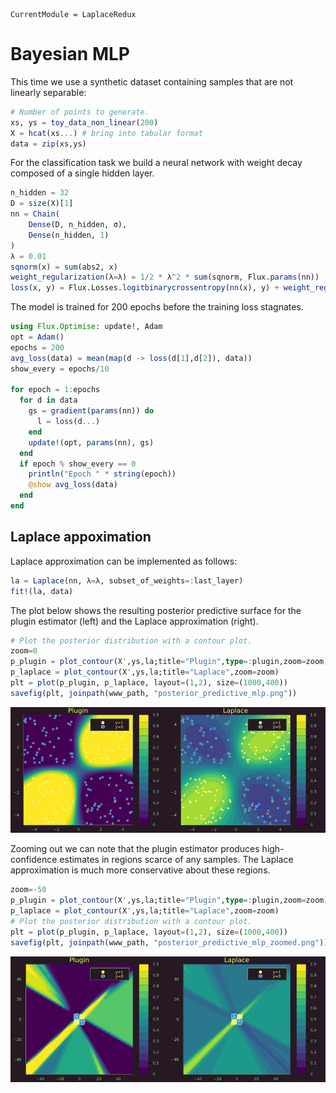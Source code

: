 ``` @meta
CurrentModule = LaplaceRedux
```

# Bayesian MLP

This time we use a synthetic dataset containing samples that are not linearly separable:

``` julia
# Number of points to generate.
xs, ys = toy_data_non_linear(200)
X = hcat(xs...) # bring into tabular format
data = zip(xs,ys)
```

For the classification task we build a neural network with weight decay composed of a single hidden layer.

``` julia
n_hidden = 32
D = size(X)[1]
nn = Chain(
    Dense(D, n_hidden, σ),
    Dense(n_hidden, 1)
)  
λ = 0.01
sqnorm(x) = sum(abs2, x)
weight_regularization(λ=λ) = 1/2 * λ^2 * sum(sqnorm, Flux.params(nn))
loss(x, y) = Flux.Losses.logitbinarycrossentropy(nn(x), y) + weight_regularization();
```

The model is trained for 200 epochs before the training loss stagnates.

``` julia
using Flux.Optimise: update!, Adam
opt = Adam()
epochs = 200
avg_loss(data) = mean(map(d -> loss(d[1],d[2]), data))
show_every = epochs/10

for epoch = 1:epochs
  for d in data
    gs = gradient(params(nn)) do
      l = loss(d...)
    end
    update!(opt, params(nn), gs)
  end
  if epoch % show_every == 0
    println("Epoch " * string(epoch))
    @show avg_loss(data)
  end
end
```

## Laplace appoximation

Laplace approximation can be implemented as follows:

``` julia
la = Laplace(nn, λ=λ, subset_of_weights=:last_layer)
fit!(la, data)
```

The plot below shows the resulting posterior predictive surface for the plugin estimator (left) and the Laplace approximation (right).

``` julia
# Plot the posterior distribution with a contour plot.
zoom=0
p_plugin = plot_contour(X',ys,la;title="Plugin",type=:plugin,zoom=zoom)
p_laplace = plot_contour(X',ys,la;title="Laplace",zoom=zoom)
plt = plot(p_plugin, p_laplace, layout=(1,2), size=(1000,400))
savefig(plt, joinpath(www_path, "posterior_predictive_mlp.png"))
```

![](www/posterior_predictive_mlp.png)

Zooming out we can note that the plugin estimator produces high-confidence estimates in regions scarce of any samples. The Laplace approximation is much more conservative about these regions.

``` julia
zoom=-50
p_plugin = plot_contour(X',ys,la;title="Plugin",type=:plugin,zoom=zoom)
p_laplace = plot_contour(X',ys,la;title="Laplace",zoom=zoom)
# Plot the posterior distribution with a contour plot.
plt = plot(p_plugin, p_laplace, layout=(1,2), size=(1000,400))
savefig(plt, joinpath(www_path, "posterior_predictive_mlp_zoomed.png"))
```

![](www/posterior_predictive_mlp_zoomed.png)
